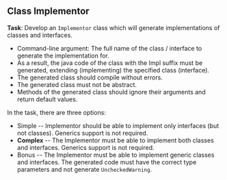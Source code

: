## Class Implementor

**Task**: Develop an ``Implementor`` class which will generate implementations of classes and interfaces.  

* Command-line argument: The full name of the class / interface to generate the implementation for.  
* As a result, the java code of the class with the Impl suffix must be generated, extending (implementing) the specified class (interface).
* The generated class should compile without errors.
* The generated class must not be abstract.
* Methods of the generated class should ignore their arguments and return default values.  

In the task, there are three options:

* Simple -- Implementor should be able to implement only interfaces (but not classes). Generics support is not required.
* **Complex** -- The Implementor must be able to implement both classes and interfaces. Generics support is not required.
* Bonus -- The Implementor must be able to implement generic classes and interfaces. The generated code must have the correct type parameters and not generate ``UncheckedWarning``.
